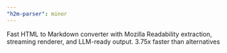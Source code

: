 ```yaml
---
"h2m-parser": minor
---
```


Fast HTML to Markdown converter with Mozilla Readability extraction, streaming renderer, and LLM-ready output. 3.75x faster than alternatives
